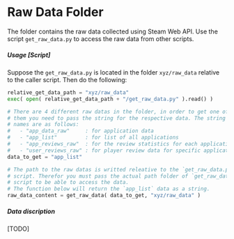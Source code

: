 # Raw Data Folder

The folder contains the raw data collected using Steam Web API. Use the script `get_raw_data.py` to access the raw data from other scripts.

##### Usage [Script]
Suppose the `get_raw_data.py` is located in the folder `xyz/raw_data` relative to the caller script. Then do the following:
```python
relative_get_data_path = "xyz/raw_data"
exec( open( relative_get_data_path + "/get_raw_data.py" ).read() )

# There are 4 different raw datas in the folder, in order to get one of
# them you need to pass the string for the respective data. The string
# names are as follows:
#   - "app_data_raw"     : for application data
#   - "app_list"         : for list of all applications
#   - "app_reviews_raw"  : for the review statistics for each application
#   - "user_reviews_raw" : for player review data for specific application
data_to_get = "app_list"

# The path to the raw datas is writted releative to the `get_raw_data.py`
# script. Therefor you must pass the actual path folder of `get_raw_data.py`
# script to be able to access the data.
# The function below will return the `app_list` data as a string.
raw_data_content = get_raw_data( data_to_get, "xyz/raw_data" )
```

##### Data discription
[TODO]